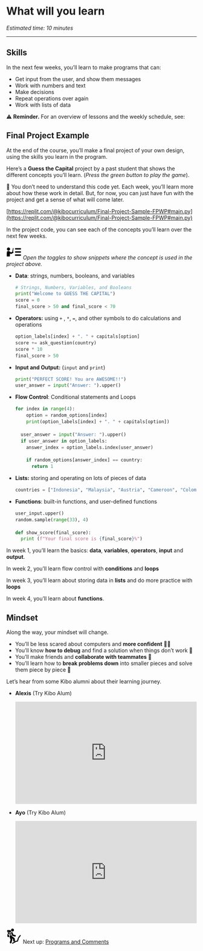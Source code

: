 # What will you learn

*Estimated time: 10 minutes*

---

## Skills

In the next few weeks, you’ll learn to make programs that can:

- Get input from the user, and show them messages
- Work with numbers and text
- Make decisions
- Repeat operations over again
- Work with lists of data

<aside>


⚠️ **Reminder.** For an overview of lessons and the weekly schedule, see:

</aside>

## Final Project Example

At the end of the course, you’ll make a final project of your own design, using the skills you learn in the program.

Here’s a **Guess the Capital** project by a past student that shows the different concepts you’ll learn. (*Press the green button to play the game*).

<aside>


🤔 You don’t need to understand this code yet. Each week, you’ll learn more about how these work in detail. But, for now, you can just have fun with the project and get a sense of what will come later.

</aside>

[https://replit.com/@kibocurriculum/Final-Project-Sample-FPWP#main.py](https://replit.com/@kibocurriculum/Final-Project-Sample-FPWP#main.py)

In the project code, you can see each of the concepts you’ll learn over the next few weeks. 

<aside>


<img src="../instruction.png" alt="../instruction.png" width="40px" /> *Open the toggles to show snippets where the concept is used in the project above.*

</aside>

- **Data**: strings, numbers, booleans, and variables
    
    ```python
    # Strings, Numbers, Variables, and Booleans
    print("Welcome to GUESS THE CAPITAL")
    score = 0
    final_score > 50 and final_score < 70
    
    ```
    
- **Operators:** using `+` , `*`, `=`, and other symbols to do calculations and operations
    
    ```python
    option_labels[index] + ". " + capitals[option]
    score += ask_question(country)
    score * 10
    final_score > 50
    
    ```
    
- **Input and Output:** (`input` and `print`)
    
    ```python
    print("PERFECT SCORE! You are AWESOME!!")
    user_answer = input("Answer: ").upper()
    ```
    
- **Flow Control**: Conditional statements and Loops
    
    ```python
    for index in range(4):
        option = random_options[index]
        print(option_labels[index] + ". " + capitals[option])
    
      user_answer = input("Answer: ").upper()
      if user_answer in option_labels:
        answer_index = option_labels.index(user_answer)
    
        if random_options[answer_index] == country:
          return 1
    ```
    
- **Lists:** storing and operating on lots of pieces of data
    
    ```python
    countries = ["Indonesia", "Malaysia", "Austria", "Cameroon", "Colombia", "Jamaica", "Morocco", "Bolivia", "Canada", "Belgium", "Spain", "Australia", "Poland", "Chile", "Egypt", "Ghana", "Argentina", "Croatia", "Brazil", "France"]
    ```
    
- **Functions**: built-in functions, and user-defined functions
    
    ```python
    user_input.upper()
    random.sample(range(33), 4)
    
    def show_score(final_score):
      print (f"Your final score is {final_score}%")
    ```
    

In week 1, you’ll learn the basics: **data**, **variables**, **operators**, **input** and **output**. 

In week 2, you’ll learn flow control with **conditions** and **loops**

In week 3, you’ll learn about storing data in **lists** and do more practice with **loops**

In week 4, you’ll learn about **functions**.

## Mindset

Along the way, your mindset will change.

- You’ll be less scared about computers and **more confident** 💪🏿
- You’ll know **how to debug** and find a solution when things don’t work 🐛
- You’ll make friends and **collaborate with teammates** 👥
- You’ll learn how to **break problems down** into smaller pieces and solve them piece by piece 🧩

Let’s hear from some Kibo alumni about their learning journey.

- **Alexis** (Try Kibo Alum)
    
    <div style="position: relative; padding-bottom: 56.25%; height: 0;"><iframe src="https://www.youtube.com/embed/nlYn1qDSdek" title="YouTube video player" frameborder="0" allow="accelerometer; autoplay; clipboard-write; encrypted-media; gyroscope; picture-in-picture" allowfullscreen style="position: absolute; top: 0; left: 0; width: 100%; height: 100%;"></iframe></div>
    
- **Ayo** (Try Kibo Alum)
    
    <div style="position: relative; padding-bottom: 56.25%; height: 0;"><iframe src="https://www.youtube.com/embed/KI3HZ8DhuII" title="YouTube video player" frameborder="0" allow="accelerometer; autoplay; clipboard-write; encrypted-media; gyroscope; picture-in-picture" allowfullscreen style="position: absolute; top: 0; left: 0; width: 100%; height: 100%;"></iframe></div>
    

<aside>


<img src="../man-in-hike.png" alt="../man-in-hike.png" width="40px" /> Next up: [Programs and Comments](/future-proof-with-python-feb-2022/working-with-data/programs-and-comments.md)

</aside>